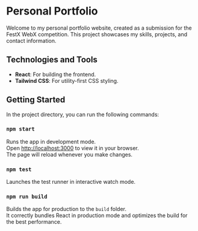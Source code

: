 # Personal Portfolio

Welcome to my personal portfolio website, created as a submission for the FestX WebX competition. This project showcases my skills, projects, and contact information.

## Technologies and Tools

- **React**: For building the frontend.
- **Tailwind CSS**: For utility-first CSS styling.

## Getting Started

In the project directory, you can run the following commands:

### `npm start`

Runs the app in development mode.\
Open [http://localhost:3000](http://localhost:3000) to view it in your browser.\
The page will reload whenever you make changes.

### `npm test`

Launches the test runner in interactive watch mode.

### `npm run build`

Builds the app for production to the `build` folder.\
It correctly bundles React in production mode and optimizes the build for the best performance.

